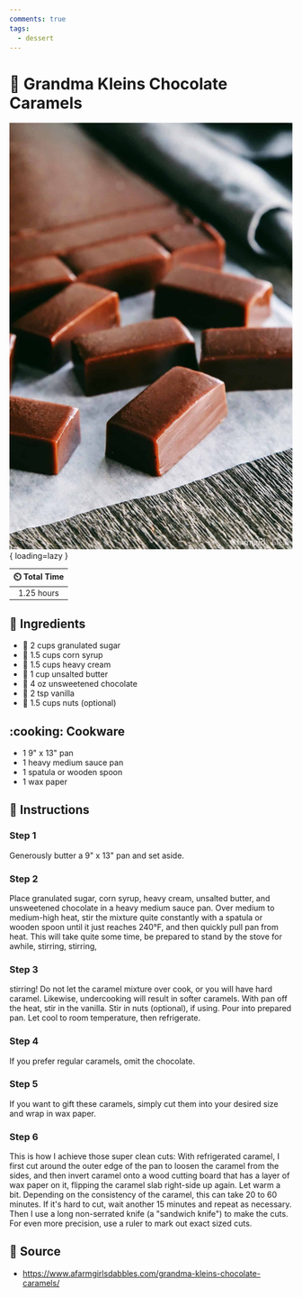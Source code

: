 ```yaml
---
comments: true
tags:
  - dessert
---
```

# :chocolate_bar: Grandma Kleins Chocolate Caramels

![Grandma Kleins Chocolate Caramels](../assets/images/grandma-kleins-chocolate-caramels.jpg){ loading=lazy }

| :timer_clock: Total Time |
|:-----------------------: |
| 1.25 hours |

## :salt: Ingredients

- :candy: 2 cups granulated sugar
- :corn: 1.5 cups corn syrup
- :icecream: 1.5 cups heavy cream
- :butter: 1 cup unsalted butter
- :chocolate_bar: 4 oz unsweetened chocolate
- :icecream: 2 tsp vanilla
- :chestnut: 1.5 cups nuts (optional)

## :cooking: Cookware

- 1 9" x 13" pan
- 1 heavy medium sauce pan
- 1 spatula or wooden spoon
- 1 wax paper

## :pencil: Instructions

### Step 1

Generously butter a 9" x 13" pan and set aside.

### Step 2

Place granulated sugar, corn syrup, heavy cream, unsalted butter, and unsweetened chocolate in a heavy medium sauce pan.
Over medium to medium-high heat, stir the mixture quite constantly with a spatula or wooden spoon until it just reaches
240°F, and then quickly pull pan from heat. This will take quite some time, be prepared to stand by the stove for
awhile, stirring, stirring,

### Step 3

stirring! Do not let the caramel mixture over cook, or you will have hard caramel. Likewise, undercooking will result in
softer caramels. With pan off the heat, stir in the vanilla. Stir in nuts (optional), if using. Pour into prepared pan.
Let cool to room temperature, then refrigerate.

### Step 4

If you prefer regular caramels, omit the chocolate.

### Step 5

If you want to gift these caramels, simply cut them into your desired size and wrap in wax paper.

### Step 6

This is how I achieve those super clean cuts: With refrigerated caramel, I first cut around the outer edge of the pan to
loosen the caramel from the sides, and then invert caramel onto a wood cutting board that has a layer of wax paper on
it, flipping the caramel slab right-side up again. Let warm a bit. Depending on the consistency of the caramel, this can
take 20 to 60 minutes. If it's hard to cut, wait another 15 minutes and repeat as necessary. Then I use a long
non-serrated knife (a "sandwich knife") to make the cuts. For even more precision, use a ruler to mark out exact sized
cuts.

## :link: Source

- <https://www.afarmgirlsdabbles.com/grandma-kleins-chocolate-caramels/>
